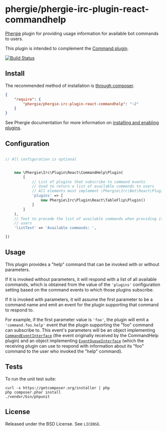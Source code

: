 # phergie/phergie-irc-plugin-react-commandhelp

[Phergie](http://github.com/phergie/phergie-irc-bot-react/) plugin for providing usage information for available bot commands to users.

This plugin is intended to complement the [Command plugin](https://github.com/phergie/phergie-irc-plugin-react-command).

[![Build Status](https://secure.travis-ci.org/phergie/phergie-irc-plugin-react-commandhelp.png?branch=master)](http://travis-ci.org/phergie/phergie-irc-plugin-react-commandhelp)

## Install

The recommended method of installation is [through composer](http://getcomposer.org).

```JSON
{
    "require": {
        "phergie/phergie-irc-plugin-react-commandhelp": "~2"
    }
}
```

See Phergie documentation for more information on
[installing and enabling plugins](https://github.com/phergie/phergie-irc-bot-react/wiki/Usage#plugins).

## Configuration

```php

// All configuration is optional


    new \Phergie\Irc\Plugin\React\CommandHelp\Plugin(
        [
            // List of plugins that subscribe to command events
            // Used to return a list of available commands to users
            // All elements must implement \Phergie\Irc\Bot\React\PluginInterface
            'plugins' => [
                new Phergie\Irc\Plugin\React\TableFlip\Plugin()
            ]
        ]
    ),
    // Text to precede the list of available commands when providing it to
    // users
    'listText' => 'Available commands: ',

])
```

## Usage

This plugin provides a "help" command that can be invoked with or without parameters.

If it is invoked without parameters, it will respond with a list of all
available commands, which is obtained from the value of the `'plugins'`
configuration setting based on the command events to which those plugins
subscribe.

If it is invoked with parameters, it will assume the first parameter to be a
command name and emit an event for the plugin supporting that command to
respond to.

For example, if the first parameter value is `'foo'`, the plugin will emit a
`'command.foo.help'` event that the plugin supporting the "foo" command can
subscribe to. This event's parameters will be an object implementing
[`CommandEventInterface`](https://github.com/phergie/phergie-irc-plugin-react-command/blob/master/src/CommandEventInterface.php)
(the event originally received by the CommandHelp plugin) and an object
implementing [`EventQueueInterface`](https://github.com/phergie/phergie-irc-bot-react/blob/master/src/EventQueueInterface.php)
(which the receiving plugin can use to respond with information about its "foo"
command to the user who invoked the "help" command).

## Tests

To run the unit test suite:

```
curl -s https://getcomposer.org/installer | php
php composer.phar install
./vendor/bin/phpunit
```

## License

Released under the BSD License. See `LICENSE`.
